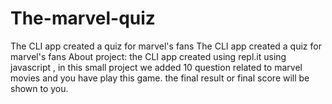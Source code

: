# The-marvel-quiz
The CLI app created a quiz for marvel's fans
The CLI app created a quiz for marvel's fans About project: the CLI app created using repl.it using javascript , in this small project we added 10 question related to marvel movies and you have play this game. the final result or final score will be shown to you.
